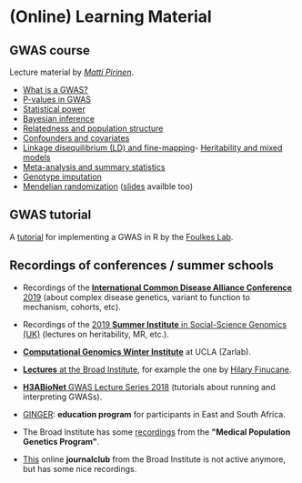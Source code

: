 # (Online) Learning Material


## GWAS course

Lecture material by [*Matti Pirinen*](https://www.mv.helsinki.fi/home/mjxpirin/).

- [What is a GWAS?](https://www.mv.helsinki.fi/home/mjxpirin/GWAS_course/2019/material/GWAS1.html)
- [P-values in GWAS](https://www.mv.helsinki.fi/home/mjxpirin/GWAS_course/2019/material/GWAS2.html)
- [Statistical power](https://www.mv.helsinki.fi/home/mjxpirin/GWAS_course/2019/material/GWAS3.html)
- [Bayesian inference](https://www.mv.helsinki.fi/home/mjxpirin/GWAS_course/2019/material/GWAS4.html)
- [Relatedness and population structure](https://www.mv.helsinki.fi/home/mjxpirin/GWAS_course/2019/material/GWAS5.html)
- [Confounders and covariates](https://www.mv.helsinki.fi/home/mjxpirin/GWAS_course/2019/material/GWAS6.html)
- [Linkage disequilibrium (LD) and fine-mapping](https://www.mv.helsinki.fi/home/mjxpirin/GWAS_course/2019/material/GWAS7.html)- [Heritability and mixed models](https://www.mv.helsinki.fi/home/mjxpirin/GWAS_course/2019/material/GWAS8.html)
- [Meta-analysis and summary statistics](https://www.mv.helsinki.fi/home/mjxpirin/GWAS_course/2019/material/GWAS9.html)
- [Genotype imputation](https://www.mv.helsinki.fi/home/mjxpirin/GWAS_course/2019/material/GWAS10.html)
- [Mendelian randomization](https://www.mv.helsinki.fi/home/mjxpirin/GWAS_course/2019/material/GWAS11.html) ([slides](https://www.mv.helsinki.fi/home/mjxpirin/GWAS_course/2019/material/) availble too)

## GWAS tutorial

A [tutorial](http://www.stat-gen.org/str/about.html) for implementing a GWAS in R by the [Foulkes Lab](http://www.stat-gen.org/about.html).

## Recordings of conferences / summer schools

- Recordings of the [**International Common Disease Alliance Conference** 2019](http://www.icdascientificplenarylive.com/#/agenda) (about complex disease genetics, variant to function to mechanism, cohorts, etc).

- Recordings of the [2019 **Summer Institute** in Social-Science Genomics (UK)](https://www.youtube.com/channel/UCtrq7AvGCEVKW3Wt8DyjUJw/videos) (lectures on heritability, MR, etc.).

- [**Computational Genomics Winter Institute**](https://www.youtube.com/user/ZarlabUCLA) at UCLA (Zarlab).

- [**Lectures** at the Broad Institute](https://www.youtube.com/playlist?list=PLlMMtlgw6qNjROoMNTBQjAcdx53kV50cS), for example the one by [Hilary Finucane](https://www.youtube.com/watch?v=mivyklWDtBI).

- [**H3ABioNet** GWAS Lecture Series 2018](https://www.youtube.com/playlist?list=PLcQ0XMykNhCQJPz0amnbz9BPM4Bu0Nkgf) (tutorials about running and interpreting GWASs).

- [GINGER](https://ginger.sph.harvard.edu/): **education program** for participants in East and South Africa.

- The Broad Institute has some [recordings](https://sites.google.com/broadinstitute.com/onlinejournalclub/other-genetic-presentations?authuser=0) from the **"Medical Population Genetics Program"**.

- [This](https://sites.google.com/broadinstitute.com/onlinejournalclub) online **journalclub** from the Broad Institute is not active anymore, but has some nice recordings.